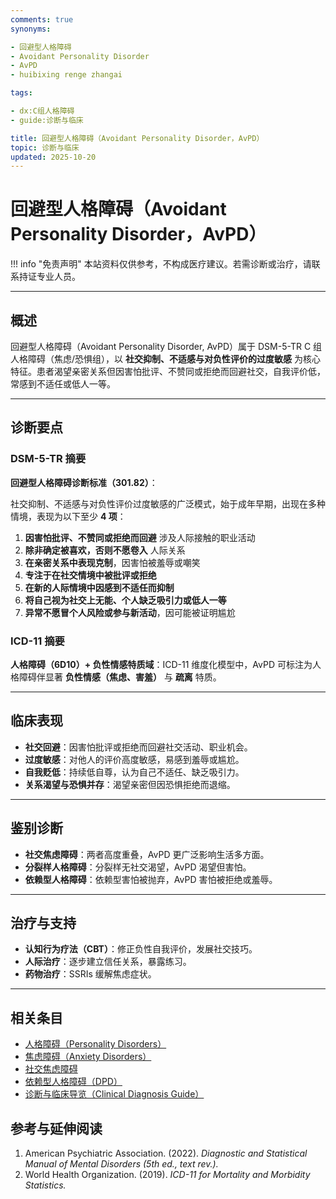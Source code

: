 ```yaml
---
comments: true
synonyms:

- 回避型人格障碍
- Avoidant Personality Disorder
- AvPD
- huibixing renge zhangai

tags:

- dx:C组人格障碍
- guide:诊断与临床

title: 回避型人格障碍（Avoidant Personality Disorder，AvPD）
topic: 诊断与临床
updated: 2025-10-20
---
```


# 回避型人格障碍（Avoidant Personality Disorder，AvPD）

!!! info "免责声明"
    本站资料仅供参考，不构成医疗建议。若需诊断或治疗，请联系持证专业人员。

---

## 概述

回避型人格障碍（Avoidant Personality Disorder, AvPD）属于 DSM-5-TR C 组人格障碍（焦虑/恐惧组），以 **社交抑制、不适感与对负性评价的过度敏感** 为核心特征。患者渴望亲密关系但因害怕批评、不赞同或拒绝而回避社交，自我评价低，常感到不适任或低人一等。

---

## 诊断要点

### DSM-5-TR 摘要

**回避型人格障碍诊断标准（301.82）**：

社交抑制、不适感与对负性评价过度敏感的广泛模式，始于成年早期，出现在多种情境，表现为以下至少 **4 项**：

1. **因害怕批评、不赞同或拒绝而回避** 涉及人际接触的职业活动
2. **除非确定被喜欢，否则不愿卷入** 人际关系
3. **在亲密关系中表现克制**，因害怕被羞辱或嘲笑
4. **专注于在社交情境中被批评或拒绝**
5. **在新的人际情境中因感到不适任而抑制**
6. **将自己视为社交上无能、个人缺乏吸引力或低人一等**
7. **异常不愿冒个人风险或参与新活动**，因可能被证明尴尬

### ICD-11 摘要

**人格障碍（6D10）+ 负性情感特质域**：ICD-11 维度化模型中，AvPD 可标注为人格障碍伴显著 **负性情感（焦虑、害羞）** 与 **疏离** 特质。

---

## 临床表现

- **社交回避**：因害怕批评或拒绝而回避社交活动、职业机会。
- **过度敏感**：对他人的评价高度敏感，易感到羞辱或尴尬。
- **自我贬低**：持续低自尊，认为自己不适任、缺乏吸引力。
- **关系渴望与恐惧并存**：渴望亲密但因恐惧拒绝而退缩。

---

## 鉴别诊断

- **社交焦虑障碍**：两者高度重叠，AvPD 更广泛影响生活多方面。
- **分裂样人格障碍**：分裂样无社交渴望，AvPD 渴望但害怕。
- **依赖型人格障碍**：依赖型害怕被抛弃，AvPD 害怕被拒绝或羞辱。

---

## 治疗与支持

- **认知行为疗法（CBT）**：修正负性自我评价，发展社交技巧。
- **人际治疗**：逐步建立信任关系，暴露练习。
- **药物治疗**：SSRIs 缓解焦虑症状。

---

## 相关条目

- [人格障碍（Personality Disorders）](Personality-Disorders.md)
- [焦虑障碍（Anxiety Disorders）](Anxiety-Disorders.md)
- [社交焦虑障碍](Anxiety-Disorders.md)
- [依赖型人格障碍（DPD）](Dependent-Personality-Disorder-DPD.md)
- [诊断与临床导览（Clinical Diagnosis Guide）](../guides/Clinical-Diagnosis-Guide.md)

## 参考与延伸阅读

1. American Psychiatric Association. (2022). *Diagnostic and Statistical Manual of Mental Disorders (5th ed., text rev.).*
2. World Health Organization. (2019). *ICD-11 for Mortality and Morbidity Statistics.*
